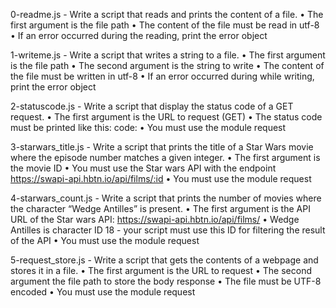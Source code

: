 0-readme.js - Write a script that reads and prints the content of a file.
    • The first argument is the file path
    • The content of the file must be read in utf-8
    • If an error occurred during the reading, print the error object

1-writeme.js - Write a script that writes a string to a file.
    • The first argument is the file path
    • The second argument is the string to write
    • The content of the file must be written in utf-8
    • If an error occurred during while writing, print the error object

2-statuscode.js - Write a script that display the status code of a GET request.
    • The first argument is the URL to request (GET)
    • The status code must be printed like this: code: <status code>
    • You must use the module request

3-starwars_title.js - Write a script that prints the title of a Star Wars movie where the episode number matches a given integer.
    • The first argument is the movie ID
    • You must use the Star wars API with the endpoint https://swapi-api.hbtn.io/api/films/:id
    • You must use the module request

4-starwars_count.js - Write a script that prints the number of movies where the character “Wedge Antilles” is present.
    • The first argument is the API URL of the Star wars API: https://swapi-api.hbtn.io/api/films/
    • Wedge Antilles is character ID 18 - your script must use this ID for filtering the result of the API
    • You must use the module request

5-request_store.js - Write a script that gets the contents of a webpage and stores it in a file.
    • The first argument is the URL to request
    • The second argument the file path to store the body response
    • The file must be UTF-8 encoded
    • You must use the module request


